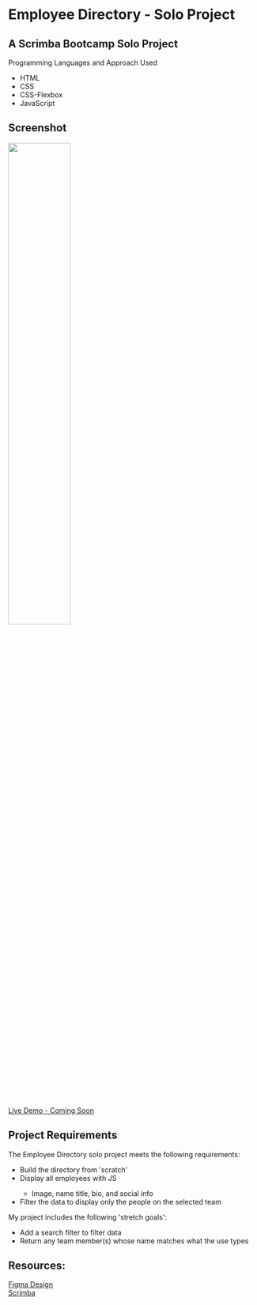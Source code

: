 # Employee Directory  - Solo Project

## A Scrimba Bootcamp Solo Project
Programming Languages and Approach Used
<ul>
<li>HTML</li>
<li>CSS</li>
<li>CSS-Flexbox</li>
<li>JavaScript</li>
</ul>

## Screenshot
<img src="" width=50% height=50%><br>
[Live Demo - Coming Soon]()
 
## Project Requirements
 The Employee Directory solo project meets the following requirements:
 <ul>
 <li>Build the directory from 'scratch'</li>
 <li>Display all employees with JS</li>
 <ul>
 <li>Image, name title, bio, and social info</li>
 </ul>
 <li>Filter the data to display only the people on the selected team</li>
 </ul>
 
 My project includes the following 'stretch goals':
 <ul>
<li>Add a search filter to filter data</li>
<li>Return any team member(s) whose name matches what the use types</li>
</ul>
 
## Resources:
[Figma Design](https://github.com/famanakis/Scrimba/blob/main/m6-solo-learning-journal/assets/figma-design-desktop.png)<br>
 [Scrimba](https://scrimba.com/)

